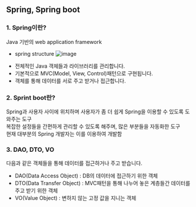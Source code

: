 ## Spring, Spring boot

### 1. Spring이란?
Java 기반의 web application framework  
* spring structure
![image](https://user-images.githubusercontent.com/70496139/156914546-455e8d6f-eec2-423a-ba3c-cd96e31d8683.png)
- 전체적인 Java 객체들과 라이브러리를 관리합니다.
- 기본적으로 MVC(Model, View, Control)패턴으로 구현됩니다.
- 객체를 통해 데이터를 서로 주고 받거나 접근합니다.
  
  
### 2. Sprint boot란?
Spring과 사용자 사이에 위치하며 사용자가 좀 더 쉽게 Spring을 이용할 수 있도록 도와주는 도구  
복잡한 설정들을 간편하게 관리할 수 있도록 해주며, 많은 부분들을 자동화한 도구  
현재 대부분의 Spring 개발자는 이를 이용하여 개발함    
  
  
### 3. DAO, DTO, VO
다음과 같은 객체들을 통해 데이터를 접근하거나 주고 받습니다.
* DAO(Data Access Object) : DB의 데이터에 접근하기 위한 객체
* DTO(Data Transfer Object) : MVC패턴을 통해 나누어 놓은 계층들간 데이터를 주고 받기 위한 객체
* VO(Value Object) : 변하지 않는 고정 값을 지니는 객체
